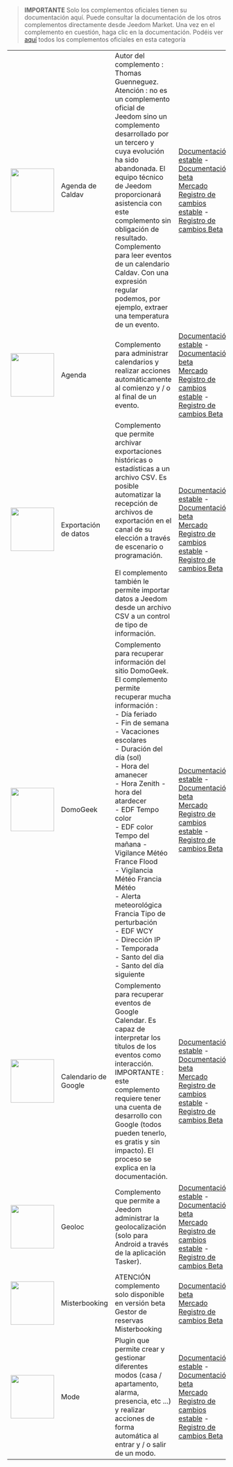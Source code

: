 
>**IMPORTANTE**
>Solo los complementos oficiales tienen su documentación aquí. Puede consultar la documentación de los otros complementos directamente desde Jeedom Market. Una vez en el complemento en cuestión, haga clic en la documentación.
>Podéis ver [aquí](https://market.jeedom.com/index.php?v=d&p=market&type=plugin&categorie=organization) todos los complementos oficiales en esta categoría


| | | | |
|--- | --- | --- | ---|
|<img src="caldav/caldav_icon.png" class="pluginLogo" width="100" />|Agenda de Caldav|Autor del complemento : Thomas Guenneguez. Atención : no es un complemento oficial de Jeedom sino un complemento desarrollado por un tercero y cuya evolución ha sido abandonada. El equipo técnico de Jeedom proporcionará asistencia con este complemento sin obligación de resultado. Complemento para leer eventos de un calendario Caldav. Con una expresión regular podemos, por ejemplo, extraer una temperatura de un evento.|[Documentación estable](caldav/index.md) - [Documentación beta](caldav/beta/index.md)<br/>[Mercado](https://market.jeedom.com/index.php?v=d&p=market_display&id=1149)<br/>[Registro de cambios estable](caldav/changelog.md) - [Registro de cambios Beta](caldav/beta/changelog.md)|
|<img src="calendar/calendar_icon.png" class="pluginLogo" width="100" />|Agenda|Complemento para administrar calendarios y realizar acciones automáticamente al comienzo y / o al final de un evento.|[Documentación estable](calendar/index.md) - [Documentación beta](calendar/beta/index.md)<br/>[Mercado](https://market.jeedom.com/index.php?v=d&p=market_display&id=57)<br/>[Registro de cambios estable](calendar/changelog.md) - [Registro de cambios Beta](calendar/beta/changelog.md)|
|<img src="dataexport/dataexport_icon.png" class="pluginLogo" width="100" />|Exportación de datos|Complemento que permite archivar exportaciones históricas o estadísticas a un archivo CSV. Es posible automatizar la recepción de archivos de exportación en el canal de su elección a través de escenario o programación.<br/><br/>El complemento también le permite importar datos a Jeedom desde un archivo CSV a un control de tipo de información.|[Documentación estable](dataexport/index.md) - [Documentación beta](dataexport/beta/index.md)<br/>[Mercado](https://market.jeedom.com/index.php?v=d&p=market_display&id=4057)<br/>[Registro de cambios estable](dataexport/changelog.md) - [Registro de cambios Beta](dataexport/beta/changelog.md)|
|<img src="domogeek/domogeek_icon.png" class="pluginLogo" width="100" />|DomoGeek|Complemento para recuperar información del sitio DomoGeek. El complemento permite recuperar mucha información : <br>- Día feriado <br>- Fin de semana <br>- Vacaciones escolares <br>- Duración del día (sol) <br>- Hora del amanecer <br>- Hora Zenith - hora del atardecer <br>- EDF Tempo color <br>- EDF color Tempo del mañana - Vigilance Météo France Flood <br>- Vigilancia Météo Francia Météo <br>- Alerta meteorológica Francia Tipo de perturbación <br>- EDF WCY <br>- Dirección IP <br>- Temporada <br>- Santo del dia <br>- Santo del día siguiente|[Documentación estable](domogeek/index.md) - [Documentación beta](domogeek/beta/index.md)<br/>[Mercado](https://market.jeedom.com/index.php?v=d&p=market_display&id=250)<br/>[Registro de cambios estable](domogeek/changelog.md) - [Registro de cambios Beta](domogeek/beta/changelog.md)|
|<img src="gCalendar/gCalendar_icon.png" class="pluginLogo" width="100" />|Calendario de Google|Complemento para recuperar eventos de Google Calendar. Es capaz de interpretar los títulos de los eventos como interacción. IMPORTANTE : este complemento requiere tener una cuenta de desarrollo con Google (todos pueden tenerlo, es gratis y sin impacto). El proceso se explica en la documentación.|[Documentación estable](gCalendar/index.md) - [Documentación beta](gCalendar/beta/index.md)<br/>[Mercado](https://market.jeedom.com/index.php?v=d&p=market_display&id=3318)<br/>[Registro de cambios estable](gCalendar/changelog.md) - [Registro de cambios Beta](gCalendar/beta/changelog.md)|
|<img src="geoloc/geoloc_icon.png" class="pluginLogo" width="100" />|Geoloc|Complemento que permite a Jeedom administrar la geolocalización (solo para Android a través de la aplicación Tasker).|[Documentación estable](geoloc/index.md) - [Documentación beta](geoloc/beta/index.md)<br/>[Mercado](https://market.jeedom.com/index.php?v=d&p=market_display&id=12)<br/>[Registro de cambios estable](geoloc/changelog.md) - [Registro de cambios Beta](geoloc/beta/changelog.md)|
|<img src="misterbooking/beta/misterbooking_icon.png" class="pluginLogo" width="100" />|Misterbooking|ATENCIÓN complemento solo disponible en versión beta<br/>Gestor de reservas Misterbooking|[Documentación beta](misterbooking/beta/index.md)<br/>[Mercado](https://market.jeedom.com/index.php?v=d&p=market_display&id=4463)<br/>[Registro de cambios Beta](misterbooking/beta/changelog.md)|
|<img src="mode/mode_icon.png" class="pluginLogo" width="100" />|Mode|Plugin que permite crear y gestionar diferentes modos (casa / apartamento, alarma, presencia, etc ...) y realizar acciones de forma automática al entrar y / o salir de un modo.|[Documentación estable](mode/index.md) - [Documentación beta](mode/beta/index.md)<br/>[Mercado](https://market.jeedom.com/index.php?v=d&p=market_display&id=1929)<br/>[Registro de cambios estable](mode/changelog.md) - [Registro de cambios Beta](mode/beta/changelog.md)|
